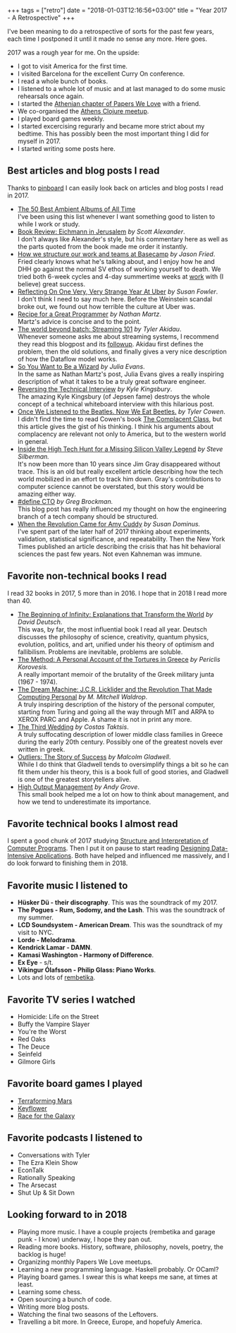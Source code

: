 +++
tags = ["retro"]
date = "2018-01-03T12:16:56+03:00"
title = "Year 2017 - A Retrospective"
+++

I've been meaning to do a retrospective of sorts for the past few years, each
time I postponed it until it made no sense any more. Here goes.

2017 was a rough year for me. On the upside:

* I got to visit America for the first time.
* I visited Barcelona for the excellent Curry On conference.
* I read a whole bunch of books.
* I listened to a whole lot of music and at last managed to do some music
  rehearsals once again.
* I started the [Athenian chapter of Papers We
  Love](https://www.meetup.com/Papers-We-Love-Athens/) with a friend.
* We co-organised the [Athens Clojure
  meetup](https://www.meetup.com/Athens-Clojure-Meetup/).
* I played board games weekly.
* I started excercising regurarly and became more strict about my bedtime. This
  has possibly been the most important thing I did for myself in 2017.
* I started writing some posts here.

## Best articles and blog posts I read

Thanks to [pinboard](https://pinboard.in) I can easily look back on articles and
blog posts I read in 2017.

* [The 50 Best Ambient Albums of All
  Time](https://pitchfork.com/features/lists-and-guides/9948-the-50-best-ambient-albums-of-all-time/)</br>
  I've been using this list whenever I want something good to listen to while I
  work or study.
* [Book Review: Eichmann in
  Jerusalem](http://slatestarcodex.com/2017/01/30/book-review-eichmann-in-jerusalem/)
  _by Scott Alexander_.</br>
  I don't always like Alexander's style, but his commentary here as well as the
  parts quoted from the book made me order it instantly.
* [How we structure our work and teams at
  Basecamp](https://m.signalvnoise.com/how-we-set-up-our-work-cbce3d3d9cae) _by
  Jason Fried_.</br>
  Fried clearly knows what he's talking about, and I enjoy how he and DHH go
  against the normal SV ethos of working yourself to death. We tried both 6-week
  cycles and 4-day summertime weeks at [work](www.skroutz.gr) with (I believe)
  great success.
* [Reflecting On One Very, Very Strange Year At
  Uber](https://www.susanjfowler.com/blog/2017/2/19/reflecting-on-one-very-strange-year-at-uber)
  _by Susan Fowler_.</br>
  I don't think I need to say much here. Before the Weinstein scandal broke out,
  we found out how terrible the culture at Uber was.
* [Recipe for a Great
  Programmer](http://nathanmarz.com/blog/recipe-for-a-great-programmer.html) _by
  Nathan Martz_.</br>
  Martz's advice is concise and to the point.
* [The world beyond batch: Streaming
  101](https://www.oreilly.com/ideas/the-world-beyond-batch-streaming-101) _by
  Tyler Akidau_.</br>
  Whenever someone asks me about streaming systems, I recommend they read this
  blogpost and its
  [followup](https://www.oreilly.com/ideas/the-world-beyond-batch-streaming-102).
  Akidau first defines the problem, then the old solutions, and finally gives a
  very nice description of how the Dataflow model works.
* [So You Want to Be a Wizard](https://jvns.ca/blog/so-you-want-to-be-a-wizard/)
  _by Julia Evans_.</br>
  In the same as Nathan Martz's post, Julia Evans gives a really inspiring
  description of what it takes to be a truly great software engineer.
* [Reversing the Technical
  Interview](https://aphyr.com/posts/340-acing-the-technical-interview) _by Kyle
  Kingsbury_.</br>
  The amazing Kyle Kingsbury (of Jepsen fame) destroys the whole concept of a
  technical whiteboard interview with this hilarious post.
* [Once We Listened to the Beatles. Now We Eat
  Beetles.](https://www.bloomberg.com/view/articles/2017-03-28/once-we-listened-to-the-beatles-now-we-eat-beetles)
  _by Tyler Cowen_.</br>
  I didn't find the time to read Cowen's book [The Complacent
  Class](https://www.goodreads.com/book/show/29939212-the-complacent-class), but
  this article gives the gist of his thinking. I think his arguments about
  complacency are relevant not only to America, but to the western world in
  general.
* [Inside the High Tech Hunt for a Missing Silicon Valley
  Legend](https://www.wired.com/2007/07/ff-jimgray-2/?currentPage=all) _by Steve
  Silberman._</br>
  It's now been more than 10 years since Jim Gray disappeared without trace.
  This is an old but really excellent article describing how the tech world
  mobilized in an effort to track him down. Gray's contributions to computer
  science cannot be overstated, but this story would be amazing either way.
* [#define
  CTO](https://blog.gregbrockman.com/figuring-out-the-cto-role-at-stripe) _by
  Greg Brockman._</br>
  This blog post has really influenced my thought on how the engineering branch
  of a tech company should be structured.
* [When the Revolution Came for Amy
  Cuddy](https://www.nytimes.com/2017/10/18/magazine/when-the-revolution-came-for-amy-cuddy.html?_r=0)
  _by Susan Dominus._</br>
  I've spent part of the later half of 2017 thinking about experiments,
  validation, statistical significance, and repeatability. Then the New York
  Times published an article describing the crisis that has hit behavioral
  sciences the past few years. Not even Kahneman was immune.

## Favorite non-technical books I read

I read 32 books in 2017, 5 more than in 2016. I hope that in 2018 I read more
than 40.

* [The Beginning of Infinity: Explanations that Transform the
  World](https://www.goodreads.com/book/show/2006163.The_Beginning_of_Infinity)
  _by David Deutsch._</br>
  This was, by far, the most influential book I read all year. Deutsch discusses
  the philosophy of science, creativity, quantum physics, evolution, politics,
  and art, unified under his theory of optimism and fallibilism. Problems are
  inevitable, problems are soluble.
* [The Method: A Personal Account of the Tortures in
  Greece](https://www.goodreads.com/book/show/24764075) _by Periclis
  Korovesis._</br>
  A really important memoir of the brutality of the Greek military junta (1967 -
  1974).
* [The Dream Machine: J.C.R. Licklider and the Revolution That Made Computing
  Personal](https://www.goodreads.com/book/show/722412.The_Dream_Machine) _by M.
  Mitchell Waldrop_.</br>
  A truly inspiring description of the history of the personal computer,
  starting from Turing and going all the way through MIT and ARPA to XEROX PARC
  and Apple. A shame it is not in print any more.
* [The Third Wedding](https://www.goodreads.com/book/show/8615868) _by Costas
  Taktsis_.</br>
  A truly suffocating description of lower middle class families in Greece
  during the early 20th century. Possibly one of the greatest novels ever
  written in greek.
* [Outliers: The Story of
  Success](https://www.goodreads.com/book/show/3228917-outliers) _by Malcolm
  Gladwell_.</br>
  While I do think that Gladwell tends to oversimplify things a bit so he can
  fit them under his theory, this is a book full of good stories, and Gladwell
  is one of the greatest storytellers alive.
* [High Output
  Management](https://www.goodreads.com/book/show/27208527-high-output-management)
  _by Andy Grove_.</br>
  This small book helped me a lot on how to think about management, and how we
  tend to underestimate its importance.

## Favorite technical books I almost read

I spent a good chunk of 2017 studying [Structure and Interpretation of Computer
Programs](https://www.goodreads.com/book/show/43713.Structure_and_Interpretation_of_Computer_Programs).
Then I put it on pause to start reading [Designing Data-Intensive
Applications](https://www.goodreads.com/book/show/23463279-designing-data-intensive-applications).
Both have helped and influenced me massively, and I do look forward to finishing
them in 2018.

## Favorite music I listened to

* __Hüsker Dü - their discography__. This was the soundtrack of my 2017.
* __The Pogues - Rum, Sodomy, and the Lash__. This was the soundtrack of my
  summer.
* __LCD Soundsystem - American Dream__. This was the soundtrack of my visit to
  NYC.
* __Lorde - Melodrama__.
* __Kendrick Lamar - DAMN__.
* __Kamasi Washington - Harmony of Difference__.
* __Ex Eye__ - s/t.
* __Víkingur Ólafsson - Philip Glass: Piano Works__.
* Lots and lots of [rembetika](https://open.spotify.com/user/green_onion_ii_v_i/playlist/2jcWzIm36VWjxDfX5H7I46).

## Favorite TV series I watched

* Homicide: Life on the Street
* Buffy the Vampire Slayer
* You're the Worst
* Red Oaks
* The Deuce
* Seinfeld
* Gilmore Girls

## Favorite board games I played

* [Terraforming
  Mars](https://boardgamegeek.com/boardgame/167791/terraforming-mars)
* [Keyflower](https://boardgamegeek.com/boardgame/122515/keyflower)
* [Race for the Galaxy](https://boardgamegeek.com/boardgame/28143/race-galaxy)

## Favorite podcasts I listened to

* Conversations with Tyler
* The Ezra Klein Show
* EconTalk
* Rationally Speaking
* The Arsecast
* Shut Up & Sit Down

## Looking forward to in 2018

* Playing more music. I have a couple projects (rembetika and garage punk - I
  know) underway, I hope they pan out.
* Reading more books. History, software, philosophy, novels, poetry, the backlog
  is huge!
* Organizing monthly Papers We Love meetups.
* Learning a new programming language. Haskell probably. Or OCaml?
* Playing board games. I swear this is what keeps me sane, at times at least.
* Learning some chess.
* Open sourcing a bunch of code.
* Writing more blog posts.
* Watching the final two seasons of the Leftovers.
* Travelling a bit more. In Greece, Europe, and hopefuly America.
